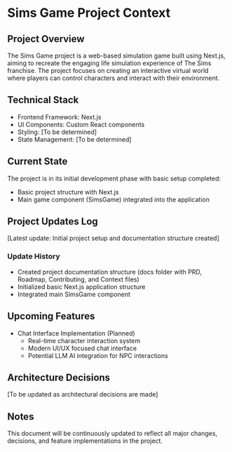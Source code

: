 # Sims Game Project Context

## Project Overview
The Sims Game project is a web-based simulation game built using Next.js, aiming to recreate the engaging life simulation experience of The Sims franchise. The project focuses on creating an interactive virtual world where players can control characters and interact with their environment.

## Technical Stack
- Frontend Framework: Next.js
- UI Components: Custom React components
- Styling: [To be determined]
- State Management: [To be determined]

## Current State
The project is in its initial development phase with basic setup completed:
- Basic project structure with Next.js
- Main game component (SimsGame) integrated into the application

## Project Updates Log
[Latest update: Initial project setup and documentation structure created]

### Update History
- Created project documentation structure (docs folder with PRD, Roadmap, Contributing, and Context files)
- Initialized basic Next.js application structure
- Integrated main SimsGame component

## Upcoming Features
- Chat Interface Implementation (Planned)
  - Real-time character interaction system
  - Modern UI/UX focused chat interface
  - Potential LLM AI integration for NPC interactions

## Architecture Decisions
[To be updated as architectural decisions are made]

## Notes
This document will be continuously updated to reflect all major changes, decisions, and feature implementations in the project. 